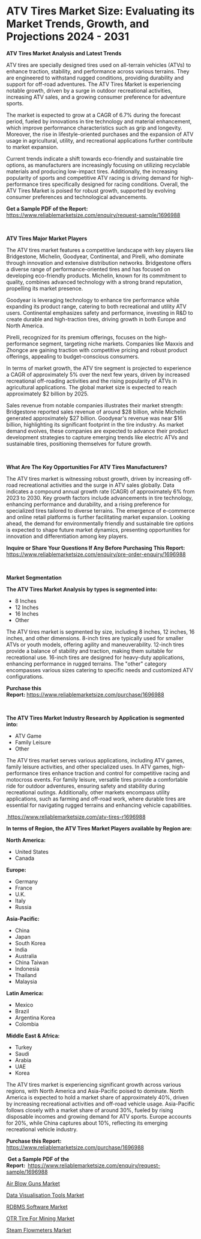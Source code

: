 <p><h1>ATV Tires Market Size: Evaluating its Market Trends, Growth, and Projections 2024 - 2031</h1></p><p><strong>ATV Tires Market Analysis and Latest Trends</strong></p>
<p><p>ATV tires are specially designed tires used on all-terrain vehicles (ATVs) to enhance traction, stability, and performance across various terrains. They are engineered to withstand rugged conditions, providing durability and support for off-road adventures. The ATV Tires Market is experiencing notable growth, driven by a surge in outdoor recreational activities, increasing ATV sales, and a growing consumer preference for adventure sports.</p><p>The market is expected to grow at a CAGR of 6.7% during the forecast period, fueled by innovations in tire technology and material enhancement, which improve performance characteristics such as grip and longevity. Moreover, the rise in lifestyle-oriented purchases and the expansion of ATV usage in agricultural, utility, and recreational applications further contribute to market expansion. </p><p>Current trends indicate a shift towards eco-friendly and sustainable tire options, as manufacturers are increasingly focusing on utilizing recyclable materials and producing low-impact tires. Additionally, the increasing popularity of sports and competitive ATV racing is driving demand for high-performance tires specifically designed for racing conditions. Overall, the ATV Tires Market is poised for robust growth, supported by evolving consumer preferences and technological advancements.</p></p>
<p><strong>Get a Sample PDF of the Report:&nbsp;</strong> <a href="https://www.reliablemarketsize.com/enquiry/request-sample/1696988?utm_campaign=1506&utm_medium=2&utm_source=Github&utm_content=ia&utm_term=20102024&utm_id=atv-tires">https://www.reliablemarketsize.com/enquiry/request-sample/1696988</a></p>
<p>&nbsp;</p>
<p><strong>ATV Tires Major Market Players</strong></p>
<p><p>The ATV tires market features a competitive landscape with key players like Bridgestone, Michelin, Goodyear, Continental, and Pirelli, who dominate through innovation and extensive distribution networks. Bridgestone offers a diverse range of performance-oriented tires and has focused on developing eco-friendly products. Michelin, known for its commitment to quality, combines advanced technology with a strong brand reputation, propelling its market presence.</p><p>Goodyear is leveraging technology to enhance tire performance while expanding its product range, catering to both recreational and utility ATV users. Continental emphasizes safety and performance, investing in R&D to create durable and high-traction tires, driving growth in both Europe and North America.</p><p>Pirelli, recognized for its premium offerings, focuses on the high-performance segment, targeting niche markets. Companies like Maxxis and Zhongce are gaining traction with competitive pricing and robust product offerings, appealing to budget-conscious consumers.</p><p>In terms of market growth, the ATV tire segment is projected to experience a CAGR of approximately 5% over the next few years, driven by increased recreational off-roading activities and the rising popularity of ATVs in agricultural applications. The global market size is expected to reach approximately $2 billion by 2025.</p><p>Sales revenue from notable companies illustrates their market strength: Bridgestone reported sales revenue of around $28 billion, while Michelin generated approximately $27 billion. Goodyear's revenue was near $16 billion, highlighting its significant footprint in the tire industry. As market demand evolves, these companies are expected to advance their product development strategies to capture emerging trends like electric ATVs and sustainable tires, positioning themselves for future growth.</p></p>
<p>&nbsp;</p>
<p><strong>What Are The Key Opportunities For ATV Tires Manufacturers?</strong></p>
<p><p>The ATV tires market is witnessing robust growth, driven by increasing off-road recreational activities and the surge in ATV sales globally. Data indicates a compound annual growth rate (CAGR) of approximately 6% from 2023 to 2030. Key growth factors include advancements in tire technology, enhancing performance and durability, and a rising preference for specialized tires tailored to diverse terrains. The emergence of e-commerce and online retail platforms is further facilitating market expansion. Looking ahead, the demand for environmentally friendly and sustainable tire options is expected to shape future market dynamics, presenting opportunities for innovation and differentiation among key players.</p></p>
<p><strong>Inquire or Share Your Questions If Any Before Purchasing This Report:</strong> <a href="https://www.reliablemarketsize.com/enquiry/pre-order-enquiry/1696988?utm_campaign=1506&utm_medium=2&utm_source=Github&utm_content=ia&utm_term=20102024&utm_id=atv-tires">https://www.reliablemarketsize.com/enquiry/pre-order-enquiry/1696988</a></p>
<p>&nbsp;</p>
<p><strong>Market Segmentation</strong></p>
<p><strong>The ATV Tires Market Analysis by types is segmented into:</strong></p>
<p><ul><li>8 Inches</li><li>12 Inches</li><li>16 Inches</li><li>Other</li></ul></p>
<p><p>The ATV tires market is segmented by size, including 8 inches, 12 inches, 16 inches, and other dimensions. 8-inch tires are typically used for smaller ATVs or youth models, offering agility and maneuverability. 12-inch tires provide a balance of stability and traction, making them suitable for recreational use. 16-inch tires are designed for heavy-duty applications, enhancing performance in rugged terrains. The "other" category encompasses various sizes catering to specific needs and customized ATV configurations.</p></p>
<p><strong>Purchase this Report:&nbsp;</strong><a href="https://www.reliablemarketsize.com/purchase/1696988?utm_campaign=1506&utm_medium=2&utm_source=Github&utm_content=ia&utm_term=20102024&utm_id=atv-tires">https://www.reliablemarketsize.com/purchase/1696988</a></p>
<p>&nbsp;</p>
<p><strong>The ATV Tires Market Industry Research by Application is segmented into:</strong></p>
<p><ul><li>ATV Game</li><li>Family Leisure</li><li>Other</li></ul></p>
<p><p>The ATV tires market serves various applications, including ATV games, family leisure activities, and other specialized uses. In ATV games, high-performance tires enhance traction and control for competitive racing and motocross events. For family leisure, versatile tires provide a comfortable ride for outdoor adventures, ensuring safety and stability during recreational outings. Additionally, other markets encompass utility applications, such as farming and off-road work, where durable tires are essential for navigating rugged terrains and enhancing vehicle capabilities.</p></p>
<p><a href="https://www.reliablemarketsize.com/atv-tires-r1696988?utm_campaign=1506&utm_medium=2&utm_source=Github&utm_content=ia&utm_term=20102024&utm_id=atv-tires">&nbsp;https://www.reliablemarketsize.com/atv-tires-r1696988</a></p>
<p><strong>In terms of Region, the ATV Tires Market Players available by Region are:</strong></p>
<p>
    <p> <strong> North America: </strong>
        <ul>
            <li>United States</li>
            <li>Canada</li>
        </ul>
        </p> 
    <p> <strong> Europe: </strong>
        <ul>
            <li>Germany</li>
            <li>France</li>
            <li>U.K.</li>
            <li>Italy</li>
            <li>Russia</li>
        </ul>
        </p> 
    <p> <strong> Asia-Pacific: </strong>
        <ul>
            <li>China</li>
            <li>Japan</li>
            <li>South Korea</li>
            <li>India</li>
            <li>Australia</li>
            <li>China Taiwan</li>
            <li>Indonesia</li>
            <li>Thailand</li>
            <li>Malaysia</li>
        </ul>
        </p> 
    <p> <strong> Latin America: </strong>
        <ul>
            <li>Mexico</li>
            <li>Brazil</li>
            <li>Argentina Korea</li>
            <li>Colombia</li>
        </ul>
        </p> 
    <p> <strong> Middle East & Africa: </strong>
        <ul>
            <li>Turkey</li>
            <li>Saudi</li>
            <li>Arabia</li>
            <li>UAE</li>
            <li>Korea</li>
        </ul>
    </p>
    </p>
<p><p>The ATV tires market is experiencing significant growth across various regions, with North America and Asia-Pacific poised to dominate. North America is expected to hold a market share of approximately 40%, driven by increasing recreational activities and off-road vehicle usage. Asia-Pacific follows closely with a market share of around 30%, fueled by rising disposable incomes and growing demand for ATV sports. Europe accounts for 20%, while China captures about 10%, reflecting its emerging recreational vehicle industry.</p></p>
<p><strong>Purchase this Report: </strong><a href="https://www.reliablemarketsize.com/purchase/1696988?utm_campaign=1506&utm_medium=2&utm_source=Github&utm_content=ia&utm_term=20102024&utm_id=atv-tires">https://www.reliablemarketsize.com/purchase/1696988</a></p>
<p>&nbsp;<strong>Get a Sample PDF of the Report:&nbsp;&nbsp;</strong><a href="https://www.reliablemarketsize.com/enquiry/request-sample/1696988?utm_campaign=1506&utm_medium=2&utm_source=Github&utm_content=ia&utm_term=20102024&utm_id=atv-tires">https://www.reliablemarketsize.com/enquiry/request-sample/1696988</a></p>
<p><strong></strong></p>
<p><p><a href="https://issuu.com/reportprime-2/docs/air-blow-guns-market-size-2030.pptx_3b56abe7332935?utm_campaign=1506&utm_medium=2&utm_source=Github&utm_content=ia&utm_term=20102024&utm_id=atv-tires">Air Blow Guns Market</a></p><p><a href="https://www.linkedin.com/pulse/data-visualisation-tools-market-size-segmentation-trends-tkmfe?utm_campaign=1506&utm_medium=2&utm_source=Github&utm_content=ia&utm_term=20102024&utm_id=atv-tires">Data Visualisation Tools Market</a></p><p><a href="https://www.linkedin.com/pulse/global-rdbms-software-market-trends-analysis-future-growth-pjkme?utm_campaign=1506&utm_medium=2&utm_source=Github&utm_content=ia&utm_term=20102024&utm_id=atv-tires">RDBMS Software Market</a></p><p><a href="https://github.com/Chiragrp22/Market-Research-Report-List-6/blob/main/otr-tire-for-mining-market.md?utm_campaign=1506&utm_medium=2&utm_source=Github&utm_content=ia&utm_term=20102024&utm_id=atv-tires">OTR Tire For Mining Market</a></p><p><a href="https://issuu.com/reportprime-2/docs/steam-flowmeters-market-size-2030.p_7f31d26ef3ab2e?utm_campaign=1506&utm_medium=2&utm_source=Github&utm_content=ia&utm_term=20102024&utm_id=atv-tires">Steam Flowmeters Market</a></p></p>